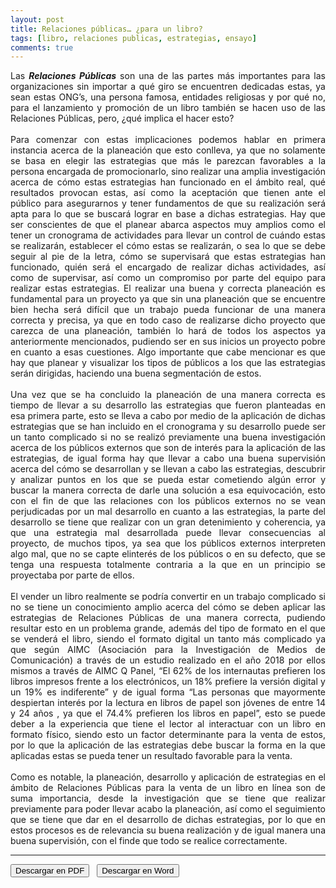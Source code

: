 ```yaml
---
layout: post
title: Relaciones públicas… ¿para un libro?
tags: [libro, relaciones publicas, estrategias, ensayo]
comments: true
---
```


<div style="text-align:justify">
Las <b><i>Relaciones Públicas</i></b> son una de las partes más importantes para las organizaciones sin importar a qué giro se encuentren dedicadas estas, ya sean estas ONG’s, una persona famosa, entidades religiosas y por qué no, para el lanzamiento y promoción de un libro también se hacen uso de las Relaciones Públicas, pero, ¿qué implica el hacer esto? <br><br> 
Para comenzar con estas implicaciones podemos hablar en primera instancia acerca de la planeación que esto conlleva, ya que no solamente se basa en elegir las estrategias que más le parezcan favorables a la persona encargada de promocionarlo, sino realizar una amplia investigación acerca de cómo estas estrategias han funcionado en el ámbito real, qué resultados provocan estas, así como la aceptación que tienen ante el público para asegurarnos y tener fundamentos de que su realización será apta para lo que se buscará lograr en base a dichas estrategias. Hay que ser conscientes de que el planear abarca aspectos muy amplios como el tener un cronograma de actividades para llevar un control de cuándo estas se realizarán, establecer el cómo estas se realizarán, o sea lo que se debe seguir al pie de la letra, cómo se supervisará que estas estrategias han funcionado, quién será el encargado de realizar dichas actividades, así como de supervisar, así como un compromiso por parte del equipo para realizar estas estrategias. El realizar una buena y correcta planeación es fundamental para un proyecto ya que sin una planeación que se encuentre bien hecha será difícil que un trabajo pueda funcionar de una manera correcta y precisa, ya que en todo caso de realizarse dicho proyecto que carezca de una planeación, también lo hará de todos los aspectos ya anteriormente mencionados, pudiendo ser en sus inicios un proyecto pobre en cuanto a esas cuestiones. Algo importante que cabe mencionar es que hay que planear y visualizar los tipos de públicos a los que las estrategias serán dirigidas, haciendo una buena segmentación de estos. <br><br>
Una vez que se ha concluido la planeación de una manera correcta es tiempo de llevar a su desarrollo las estrategias que fueron planteadas en esa primera parte, esto se lleva a cabo por medio de la aplicación de dichas estrategias que se han incluido en el cronograma y su desarrollo puede ser un tanto complicado si no se realizó previamente una buena investigación acerca de los públicos externos que son de interés para la aplicación de las estrategias, de igual forma hay que llevar a cabo una buena supervisión acerca del cómo se desarrollan y se llevan a cabo las estrategias, descubrir y analizar puntos en los que se pueda estar cometiendo algún error y buscar la manera correcta de darle una solución a esa equivocación, esto con el fin de que las relaciones con los públicos externos no se vean perjudicadas por un mal desarrollo en cuanto a las estrategias, la parte del desarrollo se tiene que realizar con un gran detenimiento y coherencia, ya que una estrategia mal desarrollada puede llevar consecuencias al proyecto, de muchos tipos, ya sea que los públicos externos interpreten algo mal, que no se capte elinterés de los públicos o en su defecto, que se tenga una respuesta totalmente contraria a la que en un principio se proyectaba por parte de ellos. <br><br>
El vender un libro realmente se podría convertir en un trabajo complicado si no se tiene un conocimiento amplio acerca del cómo se deben aplicar las estrategias de Relaciones Públicas de una manera correcta, pudiendo resultar esto en un problema grande, además del tipo de formato en el que se venderá el libro, siendo el formato digital un tanto más complicado ya que según AIMC (Asociación para la Investigación de Medios de Comunicación) a través de un estudio realizado en el año 2018 por ellos mismos a través de AIMC Q Panel, “El 62% de los internautas prefieren los libros impresos frente a los electrónicos, un 18% prefiere la versión digital y un 19% es indiferente” y de igual forma “Las personas que mayormente despiertan interés por la lectura en libros de papel son jóvenes de entre 14 y 24 años , ya que el 74.4% prefieren los libros en papel”, esto se puede deber a la experiencia que tiene el lector al interactuar con un libro en formato físico, siendo esto un factor determinante para la venta de estos, por lo que la aplicación de las estrategias debe buscar la forma en la que aplicadas estas se pueda tener un resultado favorable para la venta. <br><br>
Como es notable, la planeación, desarrollo y aplicación de estrategias en el ámbito de Relaciones Públicas para la venta de un libro en línea son de suma importancia, desde la investigación que se tiene que realizar previamente para poder llevar acabo la planeación, así como el seguimiento que se tiene que dar en el desarrollo de dichas estrategias, por lo que en estos procesos es de relevancia su buena realización y de igual manera una buena supervisión, con el finde que todo se realice correctamente.
</div>

--------------------------------

<button name="PDF" class="btn-adn"> <a style="text-decoration:none; color: inherit" href="https://katherig.github.io/files/Perspectiva-personal.pdf">Descargar en PDF</a> </button> &nbsp; <button name="Word" class="btn-adn"> <a style="text-decoration:none; color: inherit" href="https://katherig.github.io/files/Perspectiva-personal.docx">Descargar en Word</a> </button>



